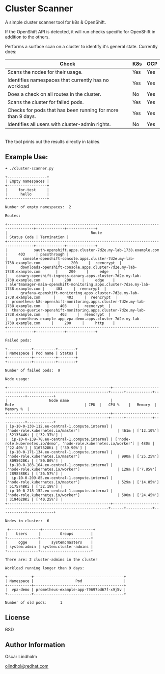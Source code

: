 Cluster Scanner
=========

A simple cluster scanner tool for k8s & OpenShift.

If the OpenShift API is detected, it will run checks specific for OpenShift in addition to the others.

Performs a surface scan on a cluster to identify it's general state. Currently does:

| Check      | K8s | OCP     |
| ----------- | ----------- |  -----------  |
| Scans the nodes for their usage.      | Yes       | Yes   |
| Identifies namespaces that currently has no workload  | Yes        | Yes      |
| Does a check on all routes in the cluster. | No       | Yes   |
| Scans the cluster for failed pods. | Yes       | Yes   |
| Checks for pods that has been running for more than 9 days. | Yes       | Yes   |
| Identifies all users with cluster-admin rights. | No       | Yes   |

<br/>
The tool prints out the results directly in tables.

<br/>


Example Use:
----------------

```
➜ ./cluster-scanner.py

+------------------+
| Empty namespaces |
+------------------+
|     for-test     |
|      hello       |
+------------------+

Number of empty namespaces:  2

Routes:

+----------------------------------------------------------------------------------+-------------+-------------+
|                                      Route                                       | Status Code | Termination |
+----------------------------------------------------------------------------------+-------------+-------------+
|            oauth-openshift.apps.cluster-7d2e.my-lab-1738.example.com             |     403     | passthrough |
|       console-openshift-console.apps.cluster-7d2e.my-lab-1738.example.com        |     200     |  reencrypt  |
|      downloads-openshift-console.apps.cluster-7d2e.my-lab-1738.example.com       |     200     |     edge    |
|    canary-openshift-ingress-canary.apps.cluster-7d2e.my-lab-1738.example.com     |     200     |     edge    |
| alertmanager-main-openshift-monitoring.apps.cluster-7d2e.my-lab-1738.example.com |     403     |  reencrypt  |
|      grafana-openshift-monitoring.apps.cluster-7d2e.my-lab-1738.example.com      |     403     |  reencrypt  |
|  prometheus-k8s-openshift-monitoring.apps.cluster-7d2e.my-lab-1738.example.com   |     403     |  reencrypt  |
|  thanos-querier-openshift-monitoring.apps.cluster-7d2e.my-lab-1738.example.com   |     403     |  reencrypt  |
|    prometheus-example-app-vpa-demo.apps.cluster-7d2e.my-lab-1738.example.com     |     200     |     http    |
+----------------------------------------------------------------------------------+-------------+-------------+

Failed pods:

+-----------+----------+--------+
| Namespace | Pod name | Status |
+-----------+----------+--------+
+-----------+----------+--------+

Number of failed pods:  0

Node usage: 

+-----------------------------------------------+--------------------------------------------------------------------+------+------------+-----------+------------+
|                   Node name                   |                                Role                                | CPU  |   CPU %    |   Memory  |  Memory %  |
+-----------------------------------------------+--------------------------------------------------------------------+------+------------+-----------+------------+
| ip-10-0-130-112.eu-central-1.compute.internal |                 ['node-role.kubernetes.io/master']                 | 461m | ['12.10%'] | 5213544Ki | ['32.37%'] |
|  ip-10-0-139-78.eu-central-1.compute.internal | ['node-role.kubernetes.io/demo', 'node-role.kubernetes.io/worker'] | 480m | ['22.40%'] | 3167528Ki | ['39.90%'] |
| ip-10-0-171-134.eu-central-1.compute.internal |                 ['node-role.kubernetes.io/master']                 | 990m | ['25.25%'] | 8095620Ki | ['50.80%'] |
| ip-10-0-183-104.eu-central-1.compute.internal |                 ['node-role.kubernetes.io/worker']                 | 129m | ['7.85%']  | 2898588Ki | ['36.57%'] |
|  ip-10-0-209-85.eu-central-1.compute.internal |                 ['node-role.kubernetes.io/master']                 | 529m | ['14.85%'] | 5175748Ki | ['32.19%'] |
| ip-10-0-218-152.eu-central-1.compute.internal |                 ['node-role.kubernetes.io/worker']                 | 500m | ['24.45%'] | 3194620Ki | ['40.25%'] |
+-----------------------------------------------+--------------------------------------------------------------------+------+------------+-----------+------------+

Nodes in cluster:  6

 +--------------+-----------------------+
|    Users     |         Groups        |
+--------------+-----------------------+
|     ogge     |     system:masters    |
| system:admin | system:cluster-admins |
+--------------+-----------------------+

There are: 2 cluster-admins in the cluster

Workload running longer than 9 days:

+-----------+-----------------------------------------+
| Namespace |                   Pod                   |
+-----------+-----------------------------------------+
|  vpa-demo | prometheus-example-app-79697bd67f-x9j5v |
+-----------+-----------------------------------------+

Number of old pods: 	 1
```

License
-------

BSD

Author Information
------------------

Oscar Lindholm 

olindhol@redhat.com